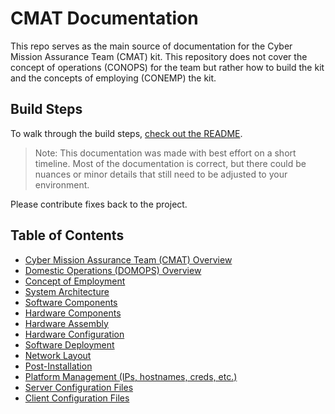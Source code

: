 # CMAT Documentation

This repo serves as the main source of documentation for the Cyber Mission Assurance Team (CMAT) kit. This repository does not cover the concept of operations (CONOPS) for the team but rather how to build the kit and the concepts of employing (CONEMP) the kit.

## Build Steps
To walk through the build steps, [check out the README](./topics/README.md).

> Note: This documentation was made with best effort on a short timeline. Most of the documentation is correct, but there could be nuances or minor details that still need to be adjusted to your environment.

Please contribute fixes back to the project.  

## Table of Contents

- [Cyber Mission Assurance Team (CMAT) Overview](./topics/cmat-overview.md)
- [Domestic Operations (DOMOPS) Overview](./topics/domops-overview.md)
- [Concept of Employment](./topics/cmat-conemp.md)
- [System Architecture](./topics/system-architecture.md)
- [Software Components](./topics/software-components.md)
- [Hardware Components](./topics/hardware-components.md)
- [Hardware Assembly](./topics/hardware-assembly.md)
- [Hardware Configuration](./topics/hardware-configuration.md)
- [Software Deployment](./topics/software-deployment.md)
- [Network Layout](./topics/network/network-layout.md)
- [Post-Installation](./topics/post-install.md)
- [Platform Management (IPs, hostnames, creds, etc.)](./topics/platform-management.md)
- [Server Configuration Files](./conf/server_config.md)
- [Client Configuration Files](./conf/client_config.md)
